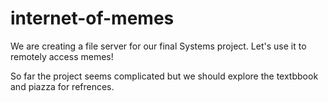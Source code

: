 # internet-of-memes
We are creating a file server for our final Systems project. Let's use it to remotely access memes!

So far the project seems complicated but we should explore the textbbook and piazza for refrences.

